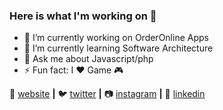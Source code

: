 ### Here is what I'm working on 👋

- 🔭 I’m currently working on OrderOnline Apps
- 🌱 I’m currently learning Software Architecture
- 💬 Ask me about Javascript/php
- ⚡ Fun fact: I ❤ Game 🎮


🏡 [website][website] **|** 
🐦 [twitter][twitter] **|** 
📷 [instagram][instagram] **|** 
👔 [linkedin][linkedin]

[adobe]: https://adobe.com
[react]: http://reactjs.org
[gatsby]: https://gatsbyjs.org
[styled]: https://styled-components.com
[jamstack]: https://jamstack.org
[murphee]: https://murphee.netlify.app
[svelte]: https://svelte.dev
[tailwind]: https://tailwindcss.com
[website]: https://ilhamsabir.com
[twitter]: https://twitter.com/ilhamsabir
[youtube]: https://youtube.com/bradgarropy
[instagram]: https://instagram.com/ilhamsabir
[linkedin]: https://www.linkedin.com/in/ilham-sabir-b49b2a135/

